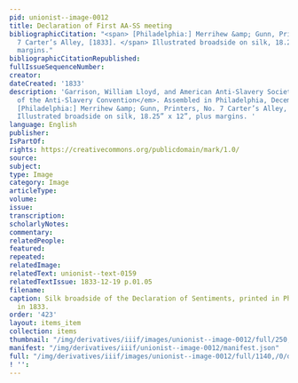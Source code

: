 ```yaml
---
pid: unionist--image-0012
title: Declaration of First AA-SS meeting
bibliographicCitation: "<span> [Philadelphia:] Merrihew &amp; Gunn, Printers, No.
  7 Carter’s Alley, [1833]. </span> Illustrated broadside on silk, 18.25” x 12”, plus
  margins."
bibliographicCitationRepublished: 
fullIssueSequenceNumber: 
creator: 
dateCreated: '1833'
description: 'Garrison, William Lloyd, and American Anti-Slavery Society. <em>Declaration
  of the Anti-Slavery Convention</em>. Assembled in Philadelphia, December 4, 1833.<span>
  [Philadelphia:] Merrihew &amp; Gunn, Printers, No. 7 Carter’s Alley, [1833]. </span>
  Illustrated broadside on silk, 18.25” x 12”, plus margins. '
language: English
publisher: 
IsPartOf: 
rights: https://creativecommons.org/publicdomain/mark/1.0/
source: 
subject: 
type: Image
category: Image
articleType: 
volume: 
issue: 
transcription: 
scholarlyNotes: 
commentary: 
relatedPeople: 
featured: 
repeated: 
relatedImage: 
relatedText: unionist--text-0159
relatedTextIssue: 1833-12-19 p.01.05
filename: 
caption: Silk broadside of the Declaration of Sentiments, printed in Philadelphia
  in 1833.
order: '423'
layout: items_item
collection: items
thumbnail: "/img/derivatives/iiif/images/unionist--image-0012/full/250,/0/default.jpg"
manifest: "/img/derivatives/iiif/unionist--image-0012/manifest.json"
full: "/img/derivatives/iiif/images/unionist--image-0012/full/1140,/0/default.jpg"
! '': 
---
```

